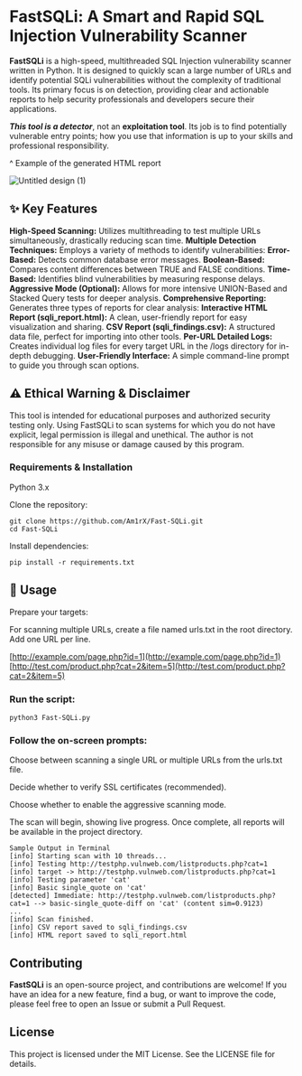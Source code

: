 # FastSQLi: A Smart and Rapid SQL Injection Vulnerability Scanner

**FastSQLi** is a high-speed, multithreaded SQL Injection vulnerability scanner written in Python. It is designed to quickly scan a large number of URLs and identify potential SQLi vulnerabilities without the complexity of traditional tools. Its primary focus is on detection, providing clear and actionable reports to help security professionals and developers secure their applications.

***This tool is a detector***, not an **exploitation tool**. Its job is to find potentially vulnerable entry points; how you use that information is up to your skills and professional responsibility.

^ Example of the generated HTML report

![Untitled design (1)](https://github.com/user-attachments/assets/59f17aec-aef5-4ea8-8e2b-6a864751e15d)


## ✨ Key Features

**High-Speed Scanning:** Utilizes multithreading to test multiple URLs simultaneously, drastically reducing scan time.
**Multiple Detection Techniques:** Employs a variety of methods to identify vulnerabilities:
**Error-Based:** Detects common database error messages.
**Boolean-Based:** Compares content differences between TRUE and FALSE conditions.
**Time-Based:** Identifies blind vulnerabilities by measuring response delays.
**Aggressive Mode (Optional):** Allows for more intensive UNION-Based and Stacked Query tests for deeper analysis.
**Comprehensive Reporting:** Generates three types of reports for clear analysis:
**Interactive HTML Report (sqli_report.html):** A clean, user-friendly report for easy visualization and sharing.
**CSV Report (sqli_findings.csv):** A structured data file, perfect for importing into other tools.
**Per-URL Detailed Logs:** Creates individual log files for every target URL in the /logs directory for in-depth debugging.
**User-Friendly Interface:** A simple command-line prompt to guide you through scan options.

## ⚠️ Ethical Warning & Disclaimer
This tool is intended for educational purposes and authorized security testing only. Using FastSQLi to scan systems for which you do not have explicit, legal permission is illegal and unethical. The author is not responsible for any misuse or damage caused by this program.

### Requirements & Installation
Python 3.x

Clone the repository:
```
git clone https://github.com/Am1rX/Fast-SQLi.git
cd Fast-SQLi
```
Install dependencies:
```
pip install -r requirements.txt
```
## 🚀 Usage
Prepare your targets:

For scanning multiple URLs, create a file named urls.txt in the root directory. Add one URL per line.

[http://example.com/page.php?id=1](http://example.com/page.php?id=1)
[http://test.com/product.php?cat=2&item=5](http://test.com/product.php?cat=2&item=5)

### Run the script:
```
python3 Fast-SQLi.py
```
### Follow the on-screen prompts:

Choose between scanning a single URL or multiple URLs from the urls.txt file.

Decide whether to verify SSL certificates (recommended).

Choose whether to enable the aggressive scanning mode.

The scan will begin, showing live progress. Once complete, all reports will be available in the project directory.
```
Sample Output in Terminal
[info] Starting scan with 10 threads...
[info] Testing http://testphp.vulnweb.com/listproducts.php?cat=1
[info] target -> http://testphp.vulnweb.com/listproducts.php?cat=1
[info] Testing parameter 'cat'
[info] Basic single_quote on 'cat'
[detected] Immediate: http://testphp.vulnweb.com/listproducts.php?cat=1 --> basic-single_quote-diff on 'cat' (content sim=0.9123)
...
[info] Scan finished.
[info] CSV report saved to sqli_findings.csv
[info] HTML report saved to sqli_report.html
```

## Contributing
**FastSQLi** is an open-source project, and contributions are welcome! If you have an idea for a new feature, find a bug, or want to improve the code, please feel free to open an Issue or submit a Pull Request.

## License
This project is licensed under the MIT License. See the LICENSE file for details.
